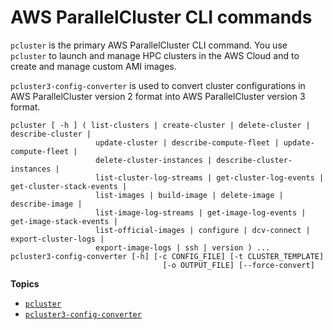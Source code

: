 # AWS ParallelCluster CLI commands<a name="commands-v3"></a>

`pcluster` is the primary AWS ParallelCluster CLI command\. You use `pcluster` to launch and manage HPC clusters in the AWS Cloud and to create and manage custom AMI images\.

`pcluster3-config-converter` is used to convert cluster configurations in AWS ParallelCluster version 2 format into AWS ParallelCluster version 3 format\.

```
pcluster [ -h ] ( list-clusters | create-cluster | delete-cluster | describe-cluster |
                   update-cluster | describe-compute-fleet | update-compute-fleet |
                   delete-cluster-instances | describe-cluster-instances |
                   list-cluster-log-streams | get-cluster-log-events | get-cluster-stack-events |
                   list-images | build-image | delete-image | describe-image |
                   list-image-log-streams | get-image-log-events | get-image-stack-events |
                   list-official-images | configure | dcv-connect | export-cluster-logs |
                   export-image-logs | ssh | version ) ...
pcluster3-config-converter [-h] [-c CONFIG_FILE] [-t CLUSTER_TEMPLATE]
                                  [-o OUTPUT_FILE] [--force-convert]
```

**Topics**
+ [`pcluster`](pcluster-v3.md)
+ [`pcluster3-config-converter`](pcluster3-config-converter.md)